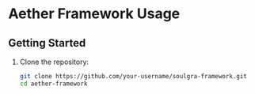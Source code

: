 # Aether Framework Usage

## Getting Started

1. Clone the repository:
   ```bash
   git clone https://github.com/your-username/soulgra-framework.git
   cd aether-framework